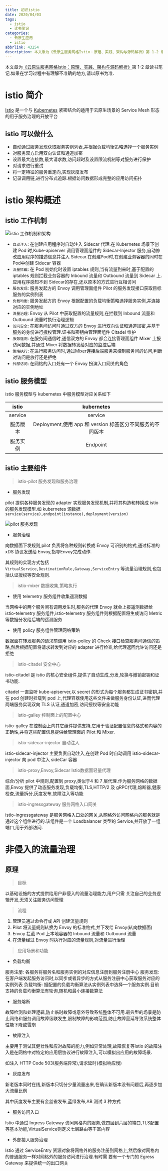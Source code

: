 ```yaml
---
title: 初识istio
date: 2020/04/03
tags:
  - istio
  - 读书笔记
categories:
  - 云原生应用
  - istio
abbrlink: 43254
description: 本文章为《云原生服务网格Istio：原理、实践、架构与源码解析》第 1-2 章读书笔记.
---
```


本文章为[《云原生服务网格Istio：原理、实践、架构与源码解析》](https://item.jd.com/12538407.html)第 1-2 章读书笔记.如果在学习过程中有理解不准确的地方,请以原书为准.

# istio 简介

[Istio](https://istio.io/) 是一个与 [Kubernetes](https://kubernetes.io/) 紧密结合的适用于云原生场景的 Service Mesh 形态的用于服务治理的开放平台

## istio 可以做什么

- 自动通过服务发现获取服务实例列表,并根据负载均衡策略选择一个服务实例
- 对服务双方启用双向认证和通道加密
- 设置最大连接数,最大请求数,访问超时及设置限流机制等对服务进行保护
- 对请求进行重试
- 将一定特征的服务重定向,实现灰度发布
- 记录调用链,进行分布式追踪.根据访问数据形成完整的应用访问拓扑

# istio 架构概述

## istio 工作机制

![istio 工作机制和架构](istio-first-step/istio_working_mechanism_and_architecture.jpg)

- `自动注入`: 在创建应用程序时自动注入 Sidecar 代理.在 Kubernetes 场景下创建 Pod 时,Kube-apiserver 调用管理面组件的 Sidecar-Injector 服务,自动修改应用程序的描述信息并注入 Sidecar.在创建Pod时,在创建业务容器的同时在Pod中创建 Sidecar 容器
- `流量拦截`: 在 Pod 初始化时设置 iptables 规则,当有流量到来时,基于配置的 iptables 规则拦截业务容器的 Inbound 流量和 Outbound 流量到 Sidecar 上.应用程序感知不到 Sidecar的存在,还以原本的方式进行互相访问
- `服务发现`: 服务发起方的 Envoy 调用管理面组件 Pilot 的服务发现接口获取目标服务的实例列表
- `负载均衡`: 服务发起方的 Envoy 根据配置的负载均衡策略选择服务实例,并连接对应的实例地址
- `流量治理`: Envoy 从 Pilot 中获取配置的流量规则,在拦截到 Inbound 流量和 Outbound 流量时执行治理逻辑
- `访问安全`: 在服务间访问时通过双方的 Envoy 进行双向认证和通道加密,并基于服务的身份进行授权管理.证书和密钥由管理面组件 Citadel 维护
- `服务遥测`: 在服务间通信时,通信双方的 Envoy 都会连接管理面组件 Mixer 上报访问数据,并通过 Mixer 将数据转发给对应的监控后端
- `策略执行`: 在进行服务访问时,通过Mixer连接后端服务来控制服务间的访问,判断对访问是放行还是拒绝
- `外部访问`: 在网格的入口处有一个 Envoy 扮演入口网关的角色

## istio 服务模型

istio 服务模型与 kubernetes 中服务模型对应关系如下

istio | kubernetes
:---: | :---:
service | service
服务版本 | Deployment,使用 app 和 version 标签区分不同服务的不同版本
服务实例 | Endpoint

## istio 主要组件

> istio-pilot 服务发现和服务治理

- 服务发现

pilot 提供各种服务发现的 adapter 实现服务发现机制,并将其构造和转换成 istio 的服务发现模型.如 kubernetes 源数据`service(service),endpoint(instance),deployment(version)`

![pilot 服务发现](istio-first-step/service_discovery_on_pilot.png)

- 服务治理

向数据面下发规则,pilot 负责将各种规则转换成 Envoy 可识别的格式,通过标准的 xDS 协议发送给 Envoy,指导Envoy完成动作.

其规则的实现方式包括 `VirtualService,DestinationRule,Gateway,ServiceEntry` 等流量治理规则,也包括认证授权等安全规则.

> istio-mixer 数据收集,策略执行

- 使用 telemetry 服务组件收集遥测数据

当网格中的两个服务间有调用发生时,服务的代理 Envoy 就会上报遥测数据给 istio-telemetry 服务组件,istio-telemetry 服务组件则根据配置将生成访问 Metric 等数据分发给后端的遥测服务

- 使用 policy 服务组件管理网络策略
 
数据面在转发服务的请求前调用 istio-policy 的 Check 接口检查服务间通信的策略,然后根据配置将请求转发到对应的 adapter 进行检查,给代理返回允许访问还是拒绝

> istio-citadel 安全中心

istio-citadel 是 istio 的核心安全组件,提供了自动生成,分发,轮换与撤销密钥和证书功能.

citadel 一直监听  kube-apiserver,以 secret 的形式为每个服务都生成证书密钥,并在 pod 创建时挂载到 pod 上,代理容器使用这些文件来做服务身份认证,进而代理两端服务实现双向 TLS 认证,通道加密,访问授权等安全功能

> istio-galley 控制面上的配置中心

istio-galley 在控制面上向其它组件提供支持,它用于验证配置信息的格式和内容的正确性,并将这些配置信息提供给管理面的 Pilot 和 Mixer.

> istio-sidecar-injector 自动注入

istio-sidecar-injector 主要负责自动注入,在创建 Pod 时自动调用 istio-sidecar-injector 向 pod 中注入 sideCar 容器

> istio-proxy,Envoy,Sidecar Istio数据面轻量代理

综合/分析 pilot 中规则,配置到 proxy,类似于4 和 7 层代理.作为服务网格的数据面,Envoy 提供了动态服务发现,负载均衡,TLS,HTTP/2 及 gRPC代理,熔断器,健康检查,流量拆分,灰度发布,故障注入等功能

> istio-ingressgateway 服务网格入口网关

istio-ingressgateway 是服务网格入口处的网关,从网格外访问网格内的服务就是通过这个组件进行的.该组件是一个 Loadbalancer 类型的 Service,并开放了一组端口,用于外部访问.

# 非侵入的流量治理

## 原理

> 目标

以基础设施的方式提供给用户非侵入的流量治理能力,用户只需
关注自己的业务逻辑开发,无须关注服务访问管理

> 流程

1. 管理员通过命令行或 API 创建流量规则
2. Pilot 将流量规则转换为 Envoy 的标准格式,并下发给 Envoy(转向数据面)
3. Envoy 拦截 Pod 上本地容器的 Inbound 流量和 Outbound 流量
4. 在流量经过 Envoy 时执行对应的流量规则,对流量进行治理

> 应用场景和功能

- 负载均衡

服务注册: 各服务将服务名和服务实例的对应信息注册到服务注册中心
服务发现: 在客户端发起服务访问时,以同步或者异步的方式从服务注册中心获取服务对应的实例列表
负载均衡: 据配置的负载均衡算法从实例列表中选择一个服务实例.目前支持的负载均衡算法有轮询,随机和最小连接数算法

- 服务熔断

故障检测和处理逻辑,防止临时故障或意外导致系统整体不可用.最典型的场景是防止网络和服务调用故障级联发生,限制故障的影响范围,防止故障蔓延导致系统整体性能下降或雪崩

- 故障注入

主要用于测试其健壮性和应对故障的能力,例如异常处理,故障恢复等Istio 的故障注入是在网格中对特定的应用层协议进行故障注入,可以模拟出应用的故障场景.

如注入 HTTP Code 503(服务端异常),请求延时(模拟响应慢)

- 灰度发布

新老版本同时在线,新版本只切分少量流量出来,在确认新版本没有问题后,再逐步加大流量比例

其中灰度发布主要有金丝雀发布,蓝绿发布,AB 测试 3 种方式

- 服务访问入口

Istio 中通过 Ingress Gateway 访问网格内的服务,做四层到六层的端口,TLS配置等基本功能,VirtualService则定义七层路由等丰富内容

- 外部接入服务治理

Istio 通过 ServiceEntry 资源对象将网格外的服务注册到网格上,然后像对网格内的普通服务一样对网格外的服务访问进行治理.有时需
要有一个专门的 Egress Gateway 来提供统一的出口网关